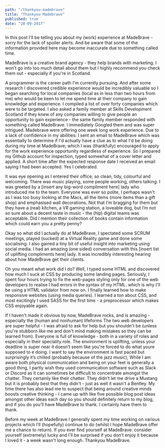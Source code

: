 ```yaml
--- 
path: "/thankyou-madebrave"
title: "Thankyou Madebrave" 
published: true
date: "28-09-2017" 
--- 
```


In this post I'll be telling you about my (work) experience at MadeBrave - sorry for the lack of spoiler alerts. And be aware that some of the information provided here may become inaccurate due to something called time.

MadeBrave is a creative brand agency - they help brands with marketing. I won't go into too much detail about them but I highly recommend you check them out - especially if you're in Scotland.

A programmer is the career path I'm currently pursuing. And after some research I discovered credible experience would be incredibly valuable so I began searching for local companies (local as in less than two hours from me) who would be keen to let me spend time at their company to gain knowledge and experience. I compiled a list of over forty companies which were to be targeted. I also asked a family member at Skills Development Scotland if they knew of any companies willing to give people an opportunity to gain experience - the same family member responded with something called MadeBrave. I immediately Googled them and was super intrigued. Madebrave were offering one week long work experience. Due to a lack of confidence in my abilities: I sent an email to MadeBrave which was essentially to determine if I'd actually have a clue as to what I'd be doing during my time at MadeBrave; which I was (thankfully) encouraged to apply for the work experience opportunity regardless of experience. So I prepared my Github account for inspection, typed somewhat of a cover letter and applied. A short time after the expected response date I received an email saying I had been accepted. Yes I celebrated.

It was eye opening as I entered their office; so clean, tidy, colourful and welcoming. There was music playing, some people working, others talking. I was greeted by a [insert any big-word compliment here] lady who introduced me to the team. Everyone was ever so polite, I perhaps wasn't as I was too busy looking at the Macs, all the items (more items than a gift shop) and emphasised wall decorations. Not that I'm bragging for them but they have a (real) kitchen, a VR gaming station, a loveable dog, but I’m not so sure about a decent taste in music - the (hip) digital teams was acceptable. Did I mention their collection of books contain information which could earn you a pretty penny?

Okay so what did I actually do at MadeBrave, I spectated some SCRUM meetings, played (sucked) at a Virtual Reality game and done some socialising. I also gained a tiny bit of useful insight into marketing using social media. I had an amazing (one sided) conversation with this [insert list of uplifting compliments here] lady. It was incredibly interesting hearing about how MadeBrave get their clients.

Oh you meant what work did I do? Well, I typed some HTML and discovered how much I suck at CSS by producing some landing pages. Seriously, I spent four hours trying to fix the web-pages styling only for one of the web developers to realise I had errors in the syntax of my HTML. which is why I'll be using a HTML validator from now on. I finally learned how to make responsive websites (using media queries). I learned a ton about CSS, and most excitingly I used SASS for the first time - a preprocessor which makes CSS enjoyable again.

If I haven't made it obvious by now, MadeBrave rocks, and is amazing - especially the (human and nonhuman) lifeforms The two web developers are super helpful - I was afraid to ask for help but you shouldn't be (unless you're stubborn like me and don't mind making mistakes so they can be learned from). Everyone is full of knowledge - both in a variety of roles and especially in their speciality role. The environment is uplifting, unless your deadline is super near it doesn’t seem like you're forced to do what youre supposed to e doing. I want to say the environment is fast paced but surprisingly it’s chilled (probably because of the jazz music), While I am aware both physical communication and being on your feet is generally a good thing, I partly wish they used communication software such as Slack or Discord as it can sometimes be difficult to concentrate amongst the chatter. They certainly like their chatter. They didn’t let me drive a Mustang but it is probably best that they didn't - just as well it wasn't a Bentley. My time there has also lead me to suspect that being around creative minds boosts creative thinking - I came up with like five possible blog post ideas amongst other ideas each day so you should definitely return to my blog, and if you do you’ll have MadeBrave to thank. I certainly have them to thank.

Before my week at MadeBrave I generally spent my time working on various projects which I’ll (hopefully) continue to do (whilst I hope MadeBrave offer me a chance to return). If you ever find yourself at MadeBrave: consider yourself (extremely) lucky and I'll be surprised if you don’t enjoy it because I loved it - a week wasn't long enough. Thankyou MadeBrave.
